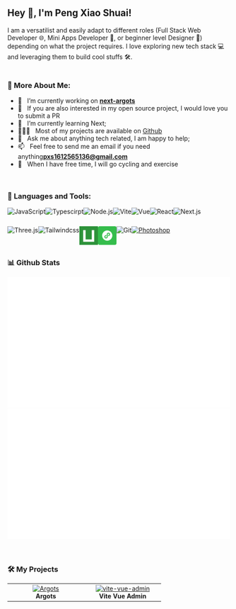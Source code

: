 ## Hey 👋, I'm Peng Xiao Shuai!

I am a versatilist and easily adapt to different roles (Full Stack Web Developer 🌐, Mini Apps Developer 📱, or beginner level Designer 🎨) depending on what the project requires. I love exploring new tech stack 💻 and leveraging them to build cool stuffs 🛠️.
<br/>
<br/>

### 🧐 More About Me:

- 🔭 &nbsp; I’m currently working on [**next-argots**](https://github.com/peng-xiao-shuai/next-argots)
- 🤝 &nbsp; If you are also interested in my open source project, I would love you to submit a PR
- 🌱 &nbsp; I’m currently learning Next;
- 👨🏻‍💻 &nbsp; Most of my projects are available on [Github](https://github.com/peng-xiao-shuai?tab=repositories)
- 💬 &nbsp; Ask me about anything tech related, I am happy to help;
- 📫 &nbsp; Feel free to send me an email if you need anything**pxs1612565136@gmail.com**
- 🚴 &nbsp; When I have free time, I will go cycling and exercise
<br>

### 🔨 Languages and Tools:
<a href="https://developer.mozilla.org/en-US/docs/Web/JavaScript" target="_blank"> <img align="left" alt="JavaScript" height ="42px" src="https://cdn.jsdelivr.net/gh/devicons/devicon@latest/icons/javascript/javascript-original.svg"> </a>
<a href="https://www.typescriptlang.org/" target="_blank"><img align="left" alt="Typescirpt" height ="42px" src="https://cdn.jsdelivr.net/gh/devicons/devicon@latest/icons/typescript/typescript-original.svg"></a>
<a href="https://nodejs.org" target="_blank"><img align="left" alt="Node.js" height ="42px" src="https://cdn.jsdelivr.net/gh/devicons/devicon@latest/icons/nodejs/nodejs-original.svg"></a>
<a href="https://vitejs.dev/" target="_blank"><img align="left" alt="Vite" height ="42px" src="https://cdn.jsdelivr.net/gh/devicons/devicon@latest/icons/vitejs/vitejs-original.svg"></a>
<a href="https://vuejs.org/" target="_blank"> <img align="left" alt="Vue" height ="42px" src="https://cdn.jsdelivr.net/gh/devicons/devicon@latest/icons/vuejs/vuejs-original.svg"></a>
<a href="https://reactjs.org/" target="_blank"> <img align="left" alt="React" height ="42px" src="https://cdn.jsdelivr.net/gh/devicons/devicon@latest/icons/react/react-original.svg"></a>
<a href="https://nextjs.org/" target="_blank"> <img align="left" alt="Next.js" height='42px' src="https://cdn.jsdelivr.net/gh/devicons/devicon@latest/icons/nextjs/nextjs-original.svg"/> </a>
<a href="https://threejs.org/" target="_blank"><img align="left" alt="Three.js" height ="42px" src="https://cdn.jsdelivr.net/gh/devicons/devicon@latest/icons/threejs/threejs-original.svg"></a>
<a href="https://tailwindcss.com/" target="_blank"> <img align="left" alt="Tailwindcss" height ="42px" src="https://cdn.jsdelivr.net/gh/devicons/devicon@latest/icons/tailwindcss/tailwindcss-original.svg"/></a>
<a href="https://uniapp.dcloud.net.cn/" target="_blank"><img align="left" alt="UniApp" height='42px' src="./public/uni-app.svg"/></a>
<a href="https://developers.weixin.qq.com/miniprogram/dev/framework/" target="_blank"><img align="left" alt="WeChatMiniApps" height='42px' src="./public/wechat-mini-apps.svg" /></a>
<a href="https://git-scm.com/" target="_blank"> <img align="left" alt="Git" height='42px' src="https://cdn.jsdelivr.net/gh/devicons/devicon@latest/icons/git/git-original.svg"/></a>
<a href="https://www.adobe.com/products/photoshop.html" target="_blank"> <img alt="Photoshop" height='42px' src="https://cdn.jsdelivr.net/gh/devicons/devicon@latest/icons/photoshop/photoshop-original.svg"/></a>

<br>


### 📊 Github Stats

<a href='https://github.com/peng-xiao-shuai/github-stats-transparent'>
  
![Stats Overview](https://raw.githubusercontent.com/peng-xiao-shuai/github-stats-transparent/output/generated/overview.svg)
![Most Used Languages](https://raw.githubusercontent.com/peng-xiao-shuai/github-stats-transparent/output/generated/languages.svg)

</a>

<br>

### 🛠️ My Projects

<table>
	<tr>
		<td align="center" width='160'>
			<a
				href="https://github.com/peng-xiao-shuai/next-argots"
				target="_blank"
			>
				<img
					alt="Argots"
					src="https://argots.cn/logo.svg"
					height="48"
				/>
			</a>
			<br>
			<b>Argots</b>
		</td>
		<td align="center" width='160'>
			<a
				href="https://github.com/peng-xiao-shuai/vite-vue-admin"
				target="_blank"
			>
				<img
					alt="vite-vue-admin"
					src="https://github.com/peng-xiao-shuai/vite-vue-admin/raw/master/src/assets/logo.svg"
					height="48"
				/>
			</a>
			<br>
			<b>Vite Vue Admin</b>
		</td>
	</tr>
</table>

